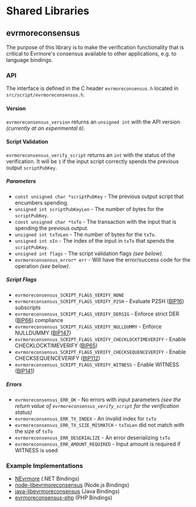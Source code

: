 Shared Libraries
================

## evrmoreconsensus

The purpose of this library is to make the verification functionality that is critical to Evrmore's consensus available to other applications, e.g. to language bindings.

### API

The interface is defined in the C header `evrmoreconsensus.h` located in  `src/script/evrmoreconsensus.h`.

#### Version

`evrmoreconsensus_version` returns an `unsigned int` with the API version *(currently at an experimental `0`)*.

#### Script Validation

`evrmoreconsensus_verify_script` returns an `int` with the status of the verification. It will be `1` if the input script correctly spends the previous output `scriptPubKey`.

##### Parameters
- `const unsigned char *scriptPubKey` - The previous output script that encumbers spending.
- `unsigned int scriptPubKeyLen` - The number of bytes for the `scriptPubKey`.
- `const unsigned char *txTo` - The transaction with the input that is spending the previous output.
- `unsigned int txToLen` - The number of bytes for the `txTo`.
- `unsigned int nIn` - The index of the input in `txTo` that spends the `scriptPubKey`.
- `unsigned int flags` - The script validation flags *(see below)*.
- `evrmoreconsensus_error* err` - Will have the error/success code for the operation *(see below)*.

##### Script Flags
- `evrmoreconsensus_SCRIPT_FLAGS_VERIFY_NONE`
- `evrmoreconsensus_SCRIPT_FLAGS_VERIFY_P2SH` - Evaluate P2SH ([BIP16](https://github.com/bitcoin/bips/blob/master/bip-0016.mediawiki)) subscripts
- `evrmoreconsensus_SCRIPT_FLAGS_VERIFY_DERSIG` - Enforce strict DER ([BIP66](https://github.com/bitcoin/bips/blob/master/bip-0066.mediawiki)) compliance
- `evrmoreconsensus_SCRIPT_FLAGS_VERIFY_NULLDUMMY` - Enforce NULLDUMMY ([BIP147](https://github.com/bitcoin/bips/blob/master/bip-0147.mediawiki))
- `evrmoreconsensus_SCRIPT_FLAGS_VERIFY_CHECKLOCKTIMEVERIFY` - Enable CHECKLOCKTIMEVERIFY ([BIP65](https://github.com/bitcoin/bips/blob/master/bip-0065.mediawiki))
- `evrmoreconsensus_SCRIPT_FLAGS_VERIFY_CHECKSEQUENCEVERIFY` - Enable CHECKSEQUENCEVERIFY ([BIP112](https://github.com/bitcoin/bips/blob/master/bip-0112.mediawiki))
- `evrmoreconsensus_SCRIPT_FLAGS_VERIFY_WITNESS` - Enable WITNESS ([BIP141](https://github.com/bitcoin/bips/blob/master/bip-0141.mediawiki))

##### Errors
- `evrmoreconsensus_ERR_OK` - No errors with input parameters *(see the return value of `evrmoreconsensus_verify_script` for the verification status)*
- `evrmoreconsensus_ERR_TX_INDEX` - An invalid index for `txTo`
- `evrmoreconsensus_ERR_TX_SIZE_MISMATCH` - `txToLen` did not match with the size of `txTo`
- `evrmoreconsensus_ERR_DESERIALIZE` - An error deserializing `txTo`
- `evrmoreconsensus_ERR_AMOUNT_REQUIRED` - Input amount is required if WITNESS is used

### Example Implementations
- [NEvrmore](https://github.com/NicolasDorier/NEvrmore/blob/master/NEvrmore/Script.cs#L814) (.NET Bindings)
- [node-libevrmoreconsensus](https://github.com/bitpay/node-libevrmoreconsensus) (Node.js Bindings)
- [java-libevrmoreconsensus](https://github.com/dexX7/java-libevrmoreconsensus) (Java Bindings)
- [evrmoreconsensus-php](https://github.com/Bit-Wasp/evrmoreconsensus-php) (PHP Bindings)
